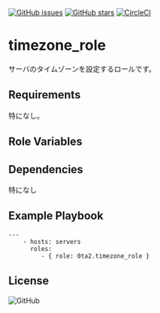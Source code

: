 [![GitHub issues](https://img.shields.io/github/issues/0ta2/timezone_role)](https://github.com/0ta2/timezone_role/issues)
[![GitHub stars](https://img.shields.io/github/stars/0ta2/timezone_role)](https://github.com/0ta2/timezone_role/stargazers)
[![CircleCI](https://img.shields.io/circleci/build/github/0ta2/timezone_role/master)](https://circleci.com/gh/0ta2/timezone_role)

timezone_role
=========

サーバのタイムゾーンを設定するロールです。

Requirements
------------

特になし。

Role Variables
--------------



Dependencies
------------

特になし

Example Playbook
----------------

```
---
    - hosts: servers
      roles:
         - { role: 0ta2.timezone_role }
```

License
-------

![GitHub](https://img.shields.io/github/license/0ta2/motd-role)
